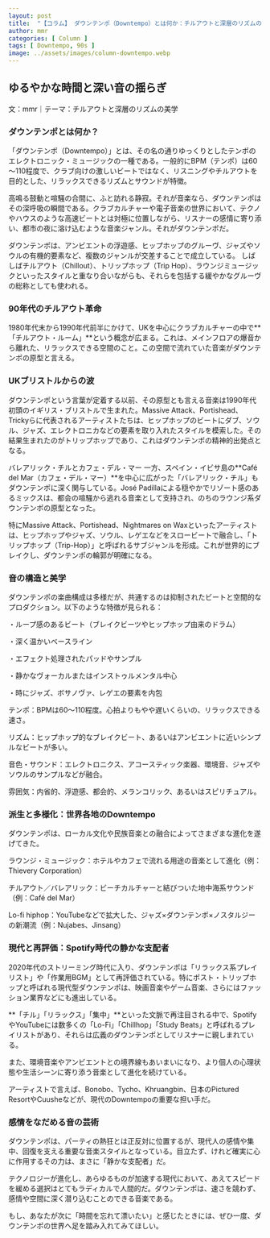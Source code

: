 ```yaml
---
layout: post
title:  "【コラム】 ダウンテンポ（Downtempo）とは何か：チルアウトと深層のリズムの美学"
author: mmr
categories: [ Column ]
tags: [ Downtempo, 90s ]
image: ../assets/images/column-downtempo.webp
---
```


## ゆるやかな時間と深い音の揺らぎ


文：mmr｜テーマ：チルアウトと深層のリズムの美学


### ダウンテンポとは何か？
「ダウンテンポ（Downtempo）」とは、その名の通りゆっくりとしたテンポのエレクトロニック・ミュージックの一種である。一般的にBPM（テンポ）は60～110程度で、クラブ向けの激しいビートではなく、リスニングやチルアウトを目的とした、リラックスできるリズムとサウンドが特徴。

高鳴る鼓動と喧騒の合間に、ふと訪れる静寂。それが音楽なら、ダウンテンポはその深呼吸の瞬間である。クラブカルチャーや電子音楽の世界において、テクノやハウスのような高速ビートとは対極に位置しながら、リスナーの感情に寄り添い、都市の夜に溶け込むような音楽ジャンル。それがダウンテンポだ。

ダウンテンポは、アンビエントの浮遊感、ヒップホップのグルーヴ、ジャズやソウルの有機的要素など、複数のジャンルが交差することで成立している。
しばしばチルアウト（Chillout）、トリップホップ（Trip Hop）、ラウンジミュージックといったスタイルと重なり合いながらも、それらを包括する緩やかなグルーヴの総称としても使われる。

### 90年代のチルアウト革命
1980年代末から1990年代前半にかけて、UKを中心にクラブカルチャーの中で**「チルアウト・ルーム」**という概念が広まる。これは、メインフロアの爆音から離れた、リラックスできる空間のこと。この空間で流れていた音楽がダウンテンポの原型と言える。

### UKブリストルからの波
ダウンテンポという言葉が定着する以前、その原型とも言える音楽は1990年代初頭のイギリス・ブリストルで生まれた。Massive Attack、Portishead、Trickyらに代表されるアーティストたちは、ヒップホップのビートにダブ、ソウル、ジャズ、エレクトロニカなどの要素を取り入れたスタイルを模索した。その結果生まれたのがトリップホップであり、これはダウンテンポの精神的出発点となる。

バレアリック・チルとカフェ・デル・マー
一方、スペイン・イビサ島の**Café del Mar（カフェ・デル・マー）**を中心に広がった「バレアリック・チル」もダウンテンポに深く関与している。José Padillaによる穏やかでリゾート感のあるミックスは、都会の喧騒から逃れる音楽として支持され、のちのラウンジ系ダウンテンポの原型となった。

特にMassive Attack、Portishead、Nightmares on Waxといったアーティストは、ヒップホップやジャズ、ソウル、レゲエなどをスロービートで融合し、「トリップホップ（Trip-Hop）」と呼ばれるサブジャンルを形成。これが世界的にブレイクし、ダウンテンポの輪郭が明確になる。

### 音の構造と美学
ダウンテンポの楽曲構成は多様だが、共通するのは抑制されたビートと空間的なプロダクション。以下のような特徴が見られる：

・ループ感のあるビート（ブレイクビーツやヒップホップ由来のドラム）

・深く温かいベースライン

・エフェクト処理されたパッドやサンプル

・静かなヴォーカルまたはインストゥルメンタル中心

・時にジャズ、ボサノヴァ、レゲエの要素を内包


テンポ：BPMは60〜110程度。心拍よりもやや遅いくらいの、リラックスできる速さ。

リズム：ヒップホップ的なブレイクビート、あるいはアンビエントに近いシンプルなビートが多い。

音色・サウンド：エレクトロニクス、アコースティック楽器、環境音、ジャズやソウルのサンプルなどが融合。

雰囲気：内省的、浮遊感、都会的、メランコリック、あるいはスピリチュアル。

### 派生と多様化：世界各地のDowntempo
ダウンテンポは、ローカル文化や民族音楽との融合によってさまざまな進化を遂げてきた。

ラウンジ・ミュージック：ホテルやカフェで流れる用途の音楽として進化（例：Thievery Corporation）

チルアウト／バレアリック：ビーチカルチャーと結びついた地中海系サウンド（例：Café del Mar）

Lo-fi hiphop：YouTubeなどで拡大した、ジャズ×ダウンテンポ×ノスタルジーの新潮流（例：Nujabes、Jinsang）

### 現代と再評価：Spotify時代の静かな支配者
2020年代のストリーミング時代に入り、ダウンテンポは「リラックス系プレイリスト」や「作業用BGM」として再評価されている。特にポスト・トリップホップと呼ばれる現代型ダウンテンポは、映画音楽やゲーム音楽、さらにはファッション業界などにも進出している。

**「チル」「リラックス」「集中」**といった文脈で再注目される中で、SpotifyやYouTubeには数多くの「Lo-Fi」「Chillhop」「Study Beats」と呼ばれるプレイリストがあり、それらは広義のダウンテンポとしてリスナーに親しまれている。

また、環境音楽やアンビエントとの境界線もあいまいになり、より個人の心理状態や生活シーンに寄り添う音楽として進化を続けている。

アーティストで言えば、Bonobo、Tycho、Khruangbin、日本のPictured ResortやCuusheなどが、現代のDowntempoの重要な担い手だ。


### 感情をなだめる音の芸術
ダウンテンポは、パーティの熱狂とは正反対に位置するが、現代人の感情や集中、回復を支える重要な音楽スタイルとなっている。目立たず、けれど確実に心に作用するその力は、まさに「静かな支配者」だ。

テクノロジーが進化し、あらゆるものが加速する現代において、あえてスピードを緩める選択はとてもラディカルで人間的だ。ダウンテンポは、速さを競わず、感情や空間に深く潜り込むことのできる音楽である。

もし、あなたが次に「時間を忘れて漂いたい」と感じたときには、ぜひ一度、ダウンテンポの世界へ足を踏み入れてみてほしい。
